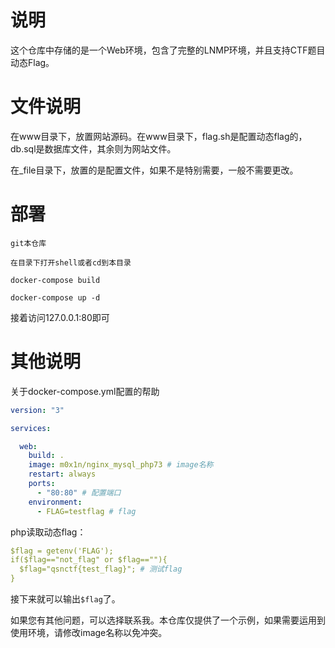 # 说明

这个仓库中存储的是一个Web环境，包含了完整的LNMP环境，并且支持CTF题目动态Flag。

# 文件说明

在www目录下，放置网站源码。在www目录下，flag.sh是配置动态flag的，db.sql是数据库文件，其余则为网站文件。

在_file目录下，放置的是配置文件，如果不是特别需要，一般不需要更改。

# 部署

`git本仓库`

`在目录下打开shell或者cd到本目录`

`docker-compose build`

`docker-compose up -d`

接着访问127.0.0.1:80即可

# 其他说明

关于docker-compose.yml配置的帮助

```yaml
version: "3"

services:

  web:
    build: .
    image: m0x1n/nginx_mysql_php73 # image名称
    restart: always
    ports:
      - "80:80" # 配置端口
    environment:
      - FLAG=testflag # flag 
```



php读取动态flag：

```yaml
$flag = getenv('FLAG');
if($flag=="not_flag" or $flag==""){
  $flag="qsnctf{test_flag}"; # 测试flag
}
```

接下来就可以输出`$flag`了。

如果您有其他问题，可以选择联系我。本仓库仅提供了一个示例，如果需要运用到使用环境，请修改image名称以免冲突。
